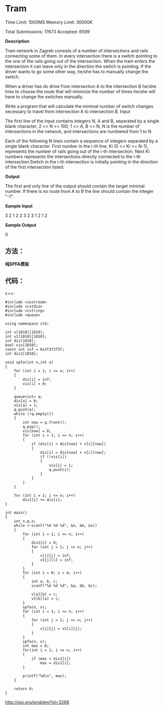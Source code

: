 # Tram

Time Limit: 1000MS		Memory Limit: 30000K

Total Submissions: 17673		Accepted: 6599

**Description**

Tram network in Zagreb consists of a number of intersections and rails connecting some of them. In every intersection there is a switch pointing to the one of the rails going out of the intersection. When the tram enters the intersection it can leave only in the direction the switch is pointing. If the driver wants to go some other way, he/she has to manually change the switch. 

When a driver has do drive from intersection A to the intersection B he/she tries to choose the route that will minimize the number of times he/she will have to change the switches manually. 

Write a program that will calculate the minimal number of switch changes necessary to travel from intersection A to intersection B. 
Input

The first line of the input contains integers N, A and B, separated by a single blank character, 2 <= N <= 100, 1 <= A, B <= N, N is the number of intersections in the network, and intersections are numbered from 1 to N. 

Each of the following N lines contain a sequence of integers separated by a single blank character. First number in the i-th line, Ki (0 <= Ki <= N-1), represents the number of rails going out of the i-th intersection. Next Ki numbers represents the intersections directly connected to the i-th intersection.Switch in the i-th intersection is initially pointing in the direction of the first intersection listed. 

**Output**

The first and only line of the output should contain the target minimal number. If there is no route from A to B the line should contain the integer "-1".

**Sample Input**

3 2 1
2 2 3
2 3 1
2 1 2

**Sample Output**

0

## 方法：

**纯SPFA模板**

## 代码：

c++:
	
	#include <iostream>
	#include <cstdio>
	#include <cstring>
	#include <queue>

	using namespace std;

	int v[1010][1010];
	int v1[1010][1010];
	int dis[1010];
	bool vis[1010];
	const int inf = 0x3f3f3f3f;
	int dis1[1010];

	void spfa(int n,int a)
	{
		for (int i = 1; i <= n; i++)
		{
			dis[i] = inf;
			vis[i] = 0;
		}
		
		queue<int> q;
		dis[a] = 0;
		vis[a] = 1;
		q.push(a);
		while (!q.empty())
		{
			int now = q.front();
			q.pop();
			vis[now] = 0;
			for (int i = 1; i <= n; i++)
			{
				if (dis[i] > dis[now] + v[i][now])
				{
					dis[i] = dis[now] + v[i][now];
					if (!vis[i])
					{
						vis[i] = 1;
						q.push(i);
					}
				}
			}
		}
		
		for (int i = 1; i <= n; i++)
			dis1[i] += dis[i];
	}

	int main()
	{
		int n,m,x;
		while (~scanf("%d %d %d", &n, &m, &x))
		{
			for (int i = 1; i <= n; i++)
			{
				dis1[i] = 0;
				for (int j = 1; j <= n; j++)
				{
					v[i][j] = inf;
					v1[j][i] = inf;
				}
			}
			for (int i = 0; i < m; i++)
			{
				int a, b, c;
				scanf("%d %d %d", &a, &b, &c);

				v[a][b] = c;
				v1[b][a] = c;
			}
			spfa(n, x);
			for (int i = 1; i <= n; i++)
			{
				for (int j = 1; j <= n; j++)
				{
					v[i][j] = v1[i][j];
				}
			}
			spfa(n, x);
			int max = 0;
			for(int i = 1; i <= n; i++)
			{ 
				if (max < dis1[i])
					max = dis1[i];
			}

			printf("%d\n", max);
		}

		return 0;
	}
	
http://poj.org/problem?id=3268
